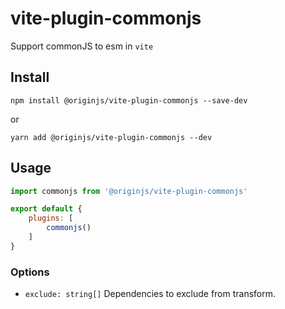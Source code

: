 # vite-plugin-commonjs

Support commonJS to esm in `vite`

## Install
```shell
npm install @originjs/vite-plugin-commonjs --save-dev
```
or
```shell
yarn add @originjs/vite-plugin-commonjs --dev
```

## Usage
```js
import commonjs from '@originjs/vite-plugin-commonjs'

export default {
    plugins: [
        commonjs()
    ]
}
```

### Options

- `exclude: string[]`
  Dependencies to exclude from transform.
  